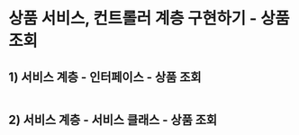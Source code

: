 # 상품 서비스, 컨트롤러 계층 구현하기 - 상품 조회
## 1) 서비스 계층 - 인터페이스 - 상품 조회
```java

```

## 2) 서비스 계층 - 서비스 클래스 - 상품 조회
